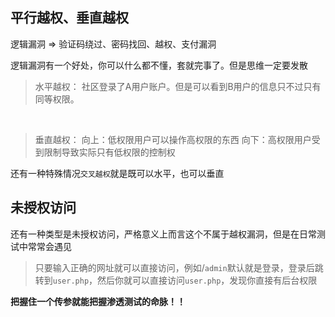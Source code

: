 ## 平行越权、垂直越权

逻辑漏洞 => 验证码绕过、密码找回、越权、支付漏洞

逻辑漏洞有一个好处，你可以什么都不懂，套就完事了。但是思维一定要发散

> 水平越权：
> 社区登录了A用户账户。但是可以看到B用户的信息只不过只有同等权限。

<br />

> 垂直越权：
> 向上：低权限用户可以操作高权限的东西
> 向下：高权限用户受到限制导致实际只有低权限的控制权

还有一种特殊情况`交叉越权`就是既可以水平，也可以垂直

## 未授权访问

还有一种类型是未授权访问，严格意义上而言这个不属于越权漏洞，但是在日常测试中常常会遇见

> 只要输入正确的网址就可以直接访问，例如/`admin`默认就是登录，登录后跳转到`user.php`，然后你就可以直接访问`user.php`，发现你直接有后台权限

**把握住一个传参就能把握渗透测试的命脉！！**



















